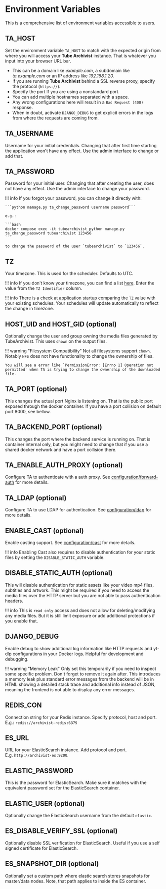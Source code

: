 # Environment Variables

This is a comprehensive list of environment variables accessible to users.


## TA_HOST
Set the environment variable `TA_HOST` to match with the expected origin from where you will access your **Tube Archivist** instance. That is whatever you input into your browser URL bar.   

- This can be a domain like *example.com*, a subdomain like *ta.example.com* or an IP address like *192.168.1.20*.
- If you are running **Tube Archivist** behind a SSL reverse proxy, specify the protocol (`https://`).
- Specify the port If you are using a nonstandard port.
- You can add multiple hostnames separated with a space.
- Any wrong configurations here will result in a `Bad Request (400)` response.
- When in doubt, activate `DJANGO_DEBUG` to get explicit errors in the logs from where the requests are coming from.

## TA_USERNAME
Username for your initial credentials. Changing that after first time starting the application won't have any effect. Use the admin interface to change or add that.

## TA_PASSWORD
Password for your initial user. Changing that after creating the user, does not have any effect. Use the admin interface to change your password.

!!! info
    If you forgot your password, you can change it directly with:
    
    ```python manage.py ta_change_password username password```
    
    e.g.:

    ```bash
    docker compose exec -it tubearchivist python manage.py ta_change_password tubearchivist 123456
    ```

    to change the password of the user `tubearchivist` to `123456`.

## TZ
Your timezone. This is used for the scheduler. Defaults to UTC.

!!! info
    If you don't know your timezone, you can find a list [here](https://en.wikipedia.org/wiki/List_of_tz_database_time_zones#List). Enter the value from the `TZ Identifier` column. 

!!! info
    There is a check at application startup comparing the `TZ` value with your existing schedules. Your schedules will update automatically to reflect the change in timezone.

## HOST_UID and HOST_GID (optional)
Optionally change the user and group owning the media files generated by TubeArchivist. This uses `chown` on the output files. 

!!! warning "Filesystem Compatibility"
	Not all filesystems support `chown`. Notably `NFS` does not have functionality to change the ownership of files.  

    You will see a error like `PermissionError: [Errno 1] Operation not permitted` when TA is trying to change the ownership of the downloaded file.

## TA_PORT (optional)
This changes the actual port Nginx is listening on. That is the public port exposed through the docker container. If you have a port collision on default port 8000, see bellow.

## TA_BACKEND_PORT (optional)
This changes the port where the backend service is running on. That is container internal only, but you might need to change that if you use a shared docker network and have a port collision there.

## TA_ENABLE_AUTH_PROXY (optional)
Configure TA to authenticate with a auth proxy. See [configuration/forward-auth](/configuration/forward-auth/) for more details.

## TA_LDAP (optional)
Configure TA to use LDAP for authentication. See [configuration/ldap](/configuration/ldap/) for more details.

## ENABLE_CAST (optional)
Enable casting support. See [configuration/cast](/configuration/cast/) for more details.

!!! info
    Enabling Cast also requires to disable authentication for your static files by setting the `DISABLE_STATIC_AUTH` variable.

## DISABLE_STATIC_AUTH (optional)
This will disable authentication for static assets like your video mp4 files, subtitles and artwork. This might be required if you need to access the media files over the HTTP server but you are not able to pass authentication headers.

!!! info
    This is `read only` access and does not allow for deleting/modifying any media files. But it is still limit exposure or add additional protections if you enable that.

## DJANGO_DEBUG
Enable debug to show additional log information like HTTP requests and yt-dlp configurations in your Docker logs. Helpful for development and debugging.

!!! warning "Memory Leak"
    Only set this temporarily if you need to inspect some specific problem. Don't forget to remove it again after. This introduces a memory leak plus standard error messages from the backend will be in HTML showing a detailed stack trace and additional info instead of JSON, meaning the frontend is not able to display any error messages.

## REDIS_CON
Connection string for your Redis instance. Specify protocol, host and port.
E.g.: `redis://archivist-redis:6379`

## ES_URL
URL for your ElasticSearch instance. Add protocol and port.  
E.g. `http://archivist-es:9200`.

## ELASTIC_PASSWORD
This is the password for ElasticSearch. Make sure it matches with the equivalent password set for the ElasticSearch container.

## ELASTIC_USER (optional)
Optionally change the ElasticSearch username from the default `elastic`.

## ES_DISABLE_VERIFY_SSL (optional)
Optionally disable SSL verification for ElasticSearch. Useful if you use a self signed certificate for ElasticSearch.

## ES_SNAPSHOT_DIR (optional)
Optionally set a custom path where elastic search stores snapshots for master/data nodes. Note, that path applies to inside the ES container.
